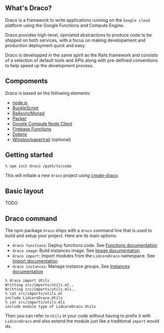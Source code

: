 ## What's Draco?

Draco is a framework to write applications running on the `Google cloud` platform using the
Google Functions and Compute Engine.

Draco provides high-level, opiniated abstractions to produce code to be shipped on both services,
with a focus on making developement and production deployment quick and easy.

Draco is developped in the same spirit as the Rails framework and consists of a selection of default
tools and APIs along with pre-defined conventions to help speed up the development process.

## Compoments

Draco is based on the following elements:
- [node.js](https://nodejs.org/)
- [BuckleScript](https://bucklescript.github.io/)
- [BsAsyncMonad](https://github.com/lidcore/bs-async-monad)
- [Packer](https://www.packer.io/)
- [Google Compute Node Client](https://github.com/googleapis/nodejs-compute)
- [Firebase Functions](https://firebase.google.com/docs/functions/)
- [Dotenv](https://github.com/motdotla/dotenv)
- [Winston/papertrail](https://github.com/kenperkins/winston-papertrail) (optional)

## Getting started

```
% npm init draco /path/to/code
```

This will initiate a new `draco` project using [create-draco](https://github.com/lidcore/create-draco).

## Basic layout

TODO

## Draco command

The npm package `draco` ships with a `draco` command line that is used to build and setup your project. Here are its main options:

- `draco functions`: Deploy functions code. See [Functions documentation](functions.html)
- `draco image`: Build instances image. See [Image documentation](image.html)
- `draco import`: Import modules from the `LidcoreDraco` namespace. See [Import documentation](import.html)
- `draco instances`: Manage instance groups. See [Instances documentation](instances.html)


```
% draco import Utils
Writting src/imports/utils.ml..
Writting src/imports/utils.mli..
% cat src/imports/utils.ml
include LidcoreDraco.Utils
% cat src/imports/utils.mli
include module type of LidcoreDraco.Utils
```

Then you can refer to `Utils` in your code without having to prefix it with `LidcoreDraco` and also extend the module just like a traditional `import` would do.


